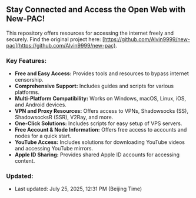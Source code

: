 ## Stay Connected and Access the Open Web with New-PAC!

This repository offers resources for accessing the internet freely and securely. Find the original project here: [https://github.com/Alvin9999/new-pac](https://github.com/Alvin9999/new-pac).

### Key Features:

*   **Free and Easy Access:** Provides tools and resources to bypass internet censorship.
*   **Comprehensive Support:** Includes guides and scripts for various platforms.
*   **Multi-Platform Compatibility:** Works on Windows, macOS, Linux, iOS, and Android devices.
*   **VPN and Proxy Resources:** Offers access to VPNs, Shadowsocks (SS), ShadowsocksR (SSR), V2Ray, and more.
*   **One-Click Solutions:** Includes scripts for easy setup of VPS servers.
*   **Free Account & Node Information:** Offers free access to accounts and nodes for a quick start.
*   **YouTube Access:** Includes solutions for downloading YouTube videos and accessing YouTube mirrors.
*   **Apple ID Sharing:** Provides shared Apple ID accounts for accessing content.

### Updated:

*   Last updated: July 25, 2025, 12:31 PM (Beijing Time)